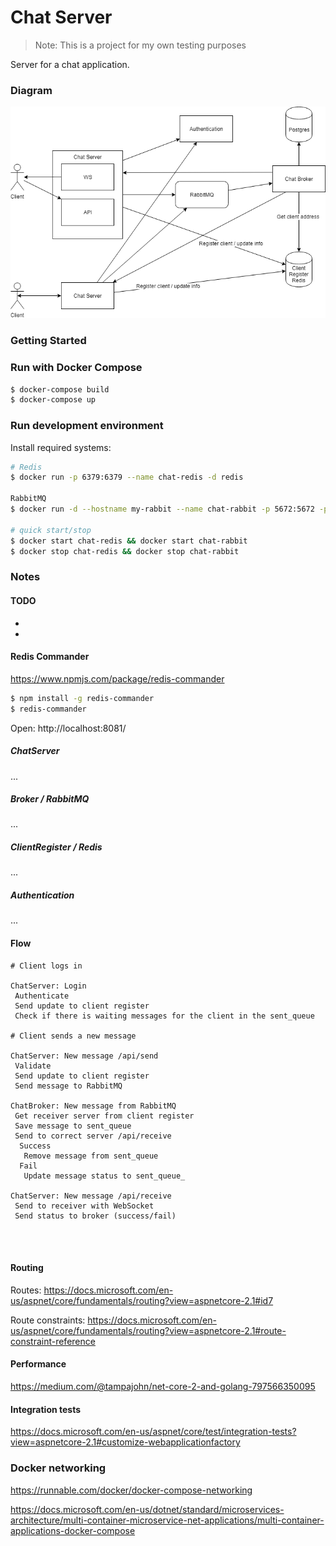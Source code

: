 # Chat Server

> Note: This is a project for my own testing purposes

Server for a chat application.

### Diagram

![diagram](./docs/chat-server.png)

### Getting Started

### Run with Docker Compose

```sh
$ docker-compose build
$ docker-compose up
```

### Run development environment

Install required systems:

```sh
# Redis
$ docker run -p 6379:6379 --name chat-redis -d redis

RabbitMQ
$ docker run -d --hostname my-rabbit --name chat-rabbit -p 5672:5672 -p 15672:15672 rabbitmq:3-management

# quick start/stop
$ docker start chat-redis && docker start chat-rabbit
$ docker stop chat-redis && docker stop chat-rabbit
```

### Notes

#### TODO

*
* 

#### Redis Commander

https://www.npmjs.com/package/redis-commander

```sh
$ npm install -g redis-commander
$ redis-commander
```

Open: http://localhost:8081/

##### ChatServer

...

##### Broker / RabbitMQ

...

##### ClientRegister / Redis

...

##### Authentication

...


#### Flow

```
# Client logs in

ChatServer: Login
 Authenticate
 Send update to client register
 Check if there is waiting messages for the client in the sent_queue

# Client sends a new message

ChatServer: New message /api/send
 Validate
 Send update to client register
 Send message to RabbitMQ

ChatBroker: New message from RabbitMQ
 Get receiver server from client register
 Save message to sent_queue
 Send to correct server /api/receive
  Success
   Remove message from sent_queue
  Fail
   Update message status to sent_queue_

ChatServer: New message /api/receive
 Send to receiver with WebSocket
 Send status to broker (success/fail)

 


```

#### Routing

Routes: https://docs.microsoft.com/en-us/aspnet/core/fundamentals/routing?view=aspnetcore-2.1#id7

Route constraints: 
https://docs.microsoft.com/en-us/aspnet/core/fundamentals/routing?view=aspnetcore-2.1#route-constraint-reference


#### Performance

https://medium.com/@tampajohn/net-core-2-and-golang-797566350095

#### Integration tests

https://docs.microsoft.com/en-us/aspnet/core/test/integration-tests?view=aspnetcore-2.1#customize-webapplicationfactory

### Docker networking

https://runnable.com/docker/docker-compose-networking

https://docs.microsoft.com/en-us/dotnet/standard/microservices-architecture/multi-container-microservice-net-applications/multi-container-applications-docker-compose
